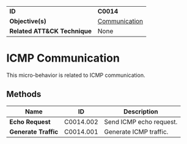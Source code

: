 |||
|---|---|
|**ID**|**C0014**|
|**Objective(s)**|[Communication](../communication)|
|**Related ATT&CK Technique**|None|


ICMP Communication
==================
This micro-behavior is related to ICMP communication. 

Methods
-------
|Name|ID|Description|
|---|---|---|
|**Echo Request**|C0014.002|Send ICMP echo request.|
|**Generate Traffic**|C0014.001|Generate ICMP traffic.|
